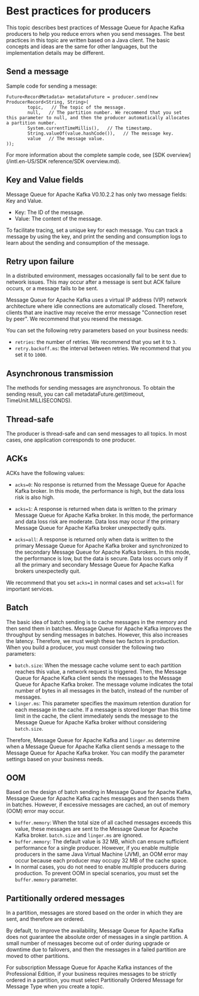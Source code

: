 # Best practices for producers

This topic describes best practices of Message Queue for Apache Kafka producers to help you reduce errors when you send messages. The best practices in this topic are written based on a Java client. The basic concepts and ideas are the same for other languages, but the implementation details may be different.

## Send a message

Sample code for sending a message:

```
Future<RecordMetadata> metadataFuture = producer.send(new ProducerRecord<String, String>(
        topic,   // The topic of the message.
        null,   // The partition number. We recommend that you set this parameter to null, and then the producer automatically allocates a partition number.
        System.currentTimeMillis(),   // The timestamp.
        String.valueOf(value.hashCode()),   // The message key.
        value   // The message value.
));
```

For more information about the complete sample code, see [SDK overview](/intl.en-US/SDK reference/SDK overview.md).

## Key and Value fields

Message Queue for Apache Kafka V0.10.2.2 has only two message fields: Key and Value.

-   Key: The ID of the message.
-   Value: The content of the message.

To facilitate tracing, set a unique key for each message. You can track a message by using the key, and print the sending and consumption logs to learn about the sending and consumption of the message.

## Retry upon failure

In a distributed environment, messages occasionally fail to be sent due to network issues. This may occur after a message is sent but ACK failure occurs, or a message fails to be sent.

Message Queue for Apache Kafka uses a virtual IP address \(VIP\) network architecture where idle connections are automatically closed. Therefore, clients that are inactive may receive the error message "Connection reset by peer". We recommend that you resend the message.

You can set the following retry parameters based on your business needs:

-   `retries`: the number of retries. We recommend that you set it to `3`.
-   `retry.backoff.ms`: the interval between retries. We recommend that you set it to `1000`.

## Asynchronous transmission

The methods for sending messages are asynchronous. To obtain the sending result, you can call metadataFuture.get\(timeout, TimeUnit.MILLISECONDS\).

## Thread-safe

The producer is thread-safe and can send messages to all topics. In most cases, one application corresponds to one producer.

## ACKs

ACKs have the following values:

-   `acks=0`: No response is returned from the Message Queue for Apache Kafka broker. In this mode, the performance is high, but the data loss risk is also high.
-   `acks=1`: A response is returned when data is written to the primary Message Queue for Apache Kafka broker. In this mode, the performance and data loss risk are moderate. Data loss may occur if the primary Message Queue for Apache Kafka broker unexpectedly quits.

-   `acks=all`: A response is returned only when data is written to the primary Message Queue for Apache Kafka broker and synchronized to the secondary Message Queue for Apache Kafka brokers. In this mode, the performance is low, but the data is secure. Data loss occurs only if all the primary and secondary Message Queue for Apache Kafka brokers unexpectedly quit.

We recommend that you set `acks=1` in normal cases and set `acks=all` for important services.

## Batch

The basic idea of batch sending is to cache messages in the memory and then send them in batches. Message Queue for Apache Kafka improves the throughput by sending messages in batches. However, this also increases the latency. Therefore, we must weigh these two factors in production. When you build a producer, you must consider the following two parameters:

-   `batch.size`: When the message cache volume sent to each partition reaches this value, a network request is triggered. Then, the Message Queue for Apache Kafka client sends the messages to the Message Queue for Apache Kafka broker. The message volume indicates the total number of bytes in all messages in the batch, instead of the number of messages.
-   `linger.ms`: This parameter specifies the maximum retention duration for each message in the cache. If a message is stored longer than this time limit in the cache, the client immediately sends the message to the Message Queue for Apache Kafka broker without considering `batch.size`.

Therefore, Message Queue for Apache Kafka and `linger.ms` determine when a Message Queue for Apache Kafka client sends a message to the Message Queue for Apache Kafka broker. You can modify the parameter settings based on your business needs.

## OOM

Based on the design of batch sending in Message Queue for Apache Kafka, Message Queue for Apache Kafka caches messages and then sends them in batches. However, if excessive messages are cached, an out of memory \(OOM\) error may occur.

-   `buffer.memory`: When the total size of all cached messages exceeds this value, these messages are sent to the Message Queue for Apache Kafka broker. `batch.size` and `linger.ms` are ignored.
-   `buffer.memory`: The default value is 32 MB, which can ensure sufficient performance for a single producer. However, if you enable multiple producers in the same Java Virtual Machine \(JVM\), an OOM error may occur because each producer may occupy 32 MB of the cache space.
-   In normal cases, you do not need to enable multiple producers during production. To prevent OOM in special scenarios, you must set the `buffer.memory` parameter.

## Partitionally ordered messages

In a partition, messages are stored based on the order in which they are sent, and therefore are ordered.

By default, to improve the availability, Message Queue for Apache Kafka does not guarantee the absolute order of messages in a single partition. A small number of messages become out of order during upgrade or downtime due to failovers, and then the messages in a failed partition are moved to other partitions.

For subscription Message Queue for Apache Kafka instances of the Professional Edition, if your business requires messages to be strictly ordered in a partition, you must select Partitionally Ordered Message for Message Type when you create a topic.

